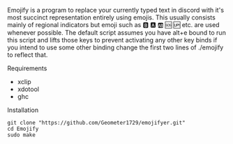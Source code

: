 
Emojify is a program to replace your currently typed text in discord with it's most succinct representation entirely using emojis.
This usually consists mainly of regional indicators but emoji such as :b: :a: :ab: :sos: :up: etc. are used whenever possible.
The default script assumes you have alt+e bound to run this script and lifts those keys to prevent activating any other key binds if you intend to use some other binding change the first two lines of ./emojify to reflect that.

Requirements 

- xclip
- xdotool
- ghc


Installation

```
git clone "https://github.com/Geometer1729/emojifyer.git"
cd Emojify
sudo make
```

